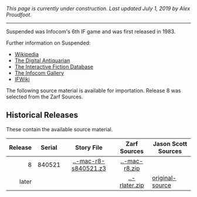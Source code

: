*This page is currently under construction. Last updated July 1, 2019 by Alex Proudfoot.*

----

Suspended was Infocom's 6th IF game and was first released in 1983.

Further information on Suspended:

* [Wikipedia](https://en.wikipedia.org/wiki/Suspended_(video_game))
* [The Digital Antiquarian](https://www.filfre.net/2013/03/suspended/)
* [The Interactive Fiction Database](https://ifdb.tads.org/viewgame?id=t47hei9uq10xoar8)
* [The Infocom Gallery](https://gallery.guetech.org/suspended/suspended.html)
* [IFWiki](http://www.ifwiki.org/index.php/Suspended)


The following source material is available for importation. Release 8 was selected from the Zarf Sources.

## Historical Releases

These contain the available source material.

| Release | Serial | Story File             | Zarf Sources    | Jason Scott Sources  |
| -------:|:------:|:----------------------:|:---------------:| -------------------- |
|       8 | 840521 | [..-mac-r8-s840521.z3] | [..-mac-r8.zip] |                      |
|   later |        |                        | [..-rlater.zip] |    [original-source] |

[..-mac-r8-s840521.z3]: https://eblong.com/infocom/gamefiles/suspended-mac-r8-s840521.z3
[..-mac-r8.zip]: https://eblong.com/infocom/sources/suspended-mac-r8.zip

[..-rlater.zip]: https://eblong.com/infocom/sources/suspended-rlater.zip
[original-source]: https://github.com/historicalsource/suspended/tree/d88d7a8bc28285cb1088060e8daf9cc97c01dd50
